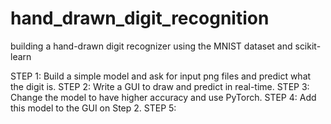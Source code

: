 # hand_drawn_digit_recognition


building a hand-drawn digit recognizer using the MNIST dataset and scikit-learn

STEP 1: Build a simple model and ask for input png files and predict what the digit is.
STEP 2: Write a GUI to draw and predict in real-time.
STEP 3: Change the model to have higher accuracy and use PyTorch.
STEP 4: Add this model to the GUI on Step 2.
STEP 5: